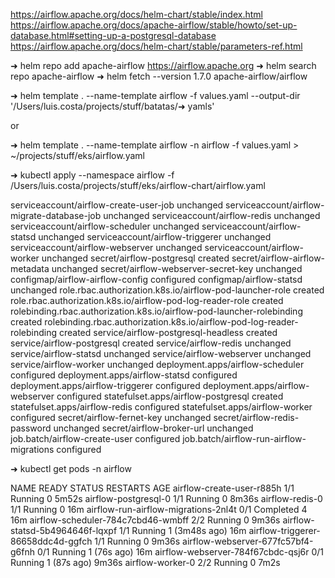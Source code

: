 
https://airflow.apache.org/docs/helm-chart/stable/index.html
https://airflow.apache.org/docs/apache-airflow/stable/howto/set-up-database.html#setting-up-a-postgresql-database
https://airflow.apache.org/docs/helm-chart/stable/parameters-ref.html


➜ helm repo add apache-airflow https://airflow.apache.org
➜ helm search repo  apache-airflow
➜ helm fetch --version 1.7.0 apache-airflow/airflow

➜ helm template . --name-template airflow -f values.yaml --output-dir '/Users/luis.costa/projects/stuff/batatas/➜ yamls'

or 

➜ helm template . --name-template airflow -n airflow -f values.yaml > ~/projects/stuff/eks/airflow.yaml


➜ kubectl apply --namespace airflow -f /Users/luis.costa/projects/stuff/eks/airflow-chart/airflow.yaml

serviceaccount/airflow-create-user-job unchanged
serviceaccount/airflow-migrate-database-job unchanged
serviceaccount/airflow-redis unchanged
serviceaccount/airflow-scheduler unchanged
serviceaccount/airflow-statsd unchanged
serviceaccount/airflow-triggerer unchanged
serviceaccount/airflow-webserver unchanged
serviceaccount/airflow-worker unchanged
secret/airflow-postgresql created
secret/airflow-airflow-metadata unchanged
secret/airflow-webserver-secret-key unchanged
configmap/airflow-airflow-config configured
configmap/airflow-statsd unchanged
role.rbac.authorization.k8s.io/airflow-pod-launcher-role created
role.rbac.authorization.k8s.io/airflow-pod-log-reader-role created
rolebinding.rbac.authorization.k8s.io/airflow-pod-launcher-rolebinding created
rolebinding.rbac.authorization.k8s.io/airflow-pod-log-reader-rolebinding created
service/airflow-postgresql-headless created
service/airflow-postgresql created
service/airflow-redis unchanged
service/airflow-statsd unchanged
service/airflow-webserver unchanged
service/airflow-worker unchanged
deployment.apps/airflow-scheduler configured
deployment.apps/airflow-statsd configured
deployment.apps/airflow-triggerer configured
deployment.apps/airflow-webserver configured
statefulset.apps/airflow-postgresql created
statefulset.apps/airflow-redis configured
statefulset.apps/airflow-worker configured
secret/airflow-fernet-key unchanged
secret/airflow-redis-password unchanged
secret/airflow-broker-url unchanged
job.batch/airflow-create-user configured
job.batch/airflow-run-airflow-migrations configured



➜  kubectl get pods -n airflow    

NAME                                   READY   STATUS      RESTARTS        AGE
airflow-create-user-r885h              1/1     Running     0               5m52s
airflow-postgresql-0                   1/1     Running     0               8m36s
airflow-redis-0                        1/1     Running     0               16m
airflow-run-airflow-migrations-2nl4t   0/1     Completed   4               16m
airflow-scheduler-784c7cbd46-wmbff     2/2     Running     0               9m36s
airflow-statsd-5b4964646f-lqxpf        1/1     Running     1 (3m48s ago)   16m
airflow-triggerer-86658ddc4d-ggfch     1/1     Running     0               9m36s
airflow-webserver-677fc57bf4-g6fnh     0/1     Running     1 (76s ago)     16m
airflow-webserver-784f67cbdc-qsj6r     0/1     Running     1 (87s ago)     9m36s
airflow-worker-0                       2/2     Running     0               7m2s
